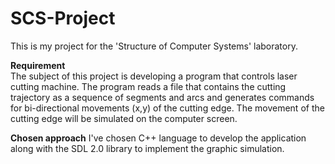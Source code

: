 # SCS-Project

This is my project for the 'Structure of Computer Systems' laboratory.

**Requirement**<br/>
The subject of this project is developing a program that controls laser cutting machine.
The program reads a file that contains the cutting trajectory as a sequence of segments and arcs and generates commands for bi-directional movements (x,y) of the cutting edge. The movement of the cutting edge will be simulated on the computer screen.

**Chosen approach**
I've chosen C++ language to develop the application along with the SDL 2.0 library to implement the graphic simulation.
